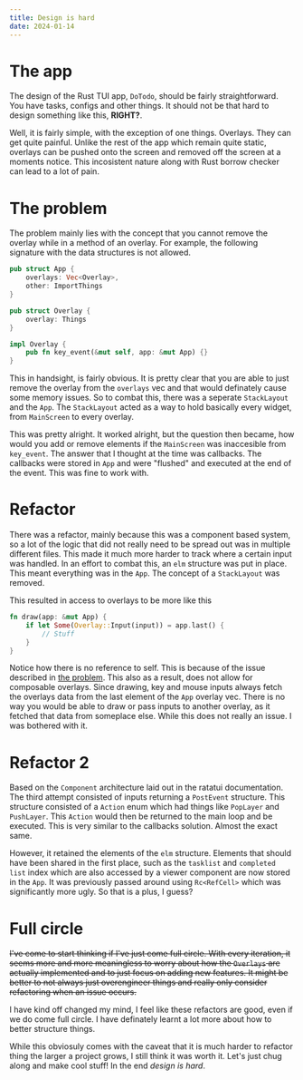 ```yaml
---
title: Design is hard
date: 2024-01-14
---
```


# The app

The design of the Rust TUI app, `DoTodo`, should be fairly straightforward. You have tasks, configs and other things. It should not be that hard to design something like this, **RIGHT?**.

Well, it is fairly simple, with the exception of one things. Overlays. They can get quite painful. Unlike the rest of the app which remain quite static, overlays can be pushed onto the screen and removed off the screen at a moments notice. This incosistent nature along with Rust borrow checker can lead to a lot of pain.

# The problem

The problem mainly lies with the concept that you cannot remove the overlay while in a method of an overlay. For example, the following signature with the data structures is not allowed.

```rust
pub struct App {
    overlays: Vec<Overlay>,
    other: ImportThings
}

pub struct Overlay {
    overlay: Things
}

impl Overlay {
    pub fn key_event(&mut self, app: &mut App) {}
}
```

This in handsight, is fairly obvious. It is pretty clear that you are able to just remove the overlay from the `overlays` vec and that would definately cause some memory issues. So to combat this, there was a seperate `StackLayout` and the `App`. The `StackLayout` acted as a way to hold basically every widget, from `MainScreen` to every overlay.

This was pretty alright. It worked alright, but the question then became, how would you add or remove elements if the `MainScreen` was inaccesible from `key_event`. The answer that I thought at the time was callbacks. The callbacks were stored in `App` and were "flushed" and executed at the end of the event. This was fine to work with.

# Refactor

There was a refactor, mainly because this was a component based system, so a lot of the logic that did not really need to be spread out was in multiple different files. This made it much more harder to track where a certain input was handled. In an effort to combat this, an `elm` structure was put in place. This meant everything was in the `App`. The concept of a `StackLayout` was removed.

This resulted in access to overlays to be more like this

```rust
fn draw(app: &mut App) {
    if let Some(Overlay::Input(input)) = app.last() {
        // Stuff
    }
}
```

Notice how there is no reference to self. This is because of the issue described in [the problem](#The%20problem). This also as a result, does not allow for composable overlays. Since drawing, key and mouse inputs always fetch the overlays data from the last element of the `App` overlay vec. There is no way you would be able to draw or pass inputs to another overlay, as it fetched that data from someplace else. While this does not really an issue. I was bothered with it.

# Refactor 2

Based on the `Component` architecture laid out in the ratatui documentation. The third attempt consisted of inputs returning a `PostEvent` structure. This structure consisted of a `Action` enum which had things like `PopLayer` and `PushLayer`. This `Action` would then be returned to the main loop and be executed. This is very similar to the callbacks solution. Almost the exact same.

However, it retained the elements of the `elm` structure. Elements that should have been shared in the first place, such as the `tasklist` and `completed list` index which are also accessed by a viewer component are now stored in the `App`. It was previously passed around using `Rc<RefCell>` which was significantly more ugly. So that is a plus, I guess?

# Full circle

~~I've come to start thinking if I've just come full circle. With every iteration, it seems more and more meaningless to worry about how the `Overlays` are actually implemented and to just focus on adding new features. It might be better to not always just overengineer things and really only consider refactoring when an issue occurs.~~

I have kind off changed my mind, I feel like these refactors are good, even if we do come full circle. I have definately learnt a lot more about how to better structure things.

While this obviosuly comes with the caveat that it is much harder to refactor thing the larger a project grows, I still think it was worth it. Let's just chug along and make cool stuff! In the end *design is hard*.
